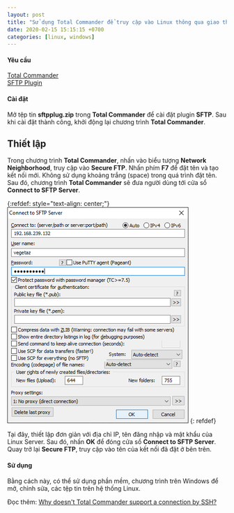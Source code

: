 ```yaml
---
layout: post
title: "Sử dụng Total Commander để truy cập vào Linux thông qua giao thức SSH"
date: 2020-02-15 15:15:15 +0700
categories: [linux, windows]
---
```


#### Yêu cầu
[Total Commander](https://www.ghisler.com/download.htm)  
[SFTP Plugin](https://www.totalcommander.ch/win/fs/sftpplug.zip)  

#### Cài đặt
Mở tệp tin **sftpplug.zip** trong **Total Commander** để cài đặt plugin **SFTP**. Sau khi cài đặt thành công, khởi động lại chương trình **Total Commander**.  

## Thiết lập
Trong chương trình **Total Commander**, nhấn vào biểu tượng **Network Neighborhood**, truy cập vào **Secure FTP**. Nhấn phím **F7** để đặt tên và tạo kết nối mới. Không sử dụng khoảng trắng (space) trong quá trình đặt tên. Sau đó, chương trình **Total Commander** sẽ đưa người dùng tới cửa sổ **Connect to SFTP Server**.

{:refdef: style="text-align: center;"}
![Connect to SFTP Server](/static/img/posts/total-commander/Connect_to_SFTP_Server.png)
{: refdef}  

Tại đây, thiết lập đơn giản với địa chỉ IP, tên đăng nhập và mật khẩu của Linux Server. Sau đó, nhấn **OK** để đóng cửa sổ **Connect to SFTP Server**. Quay trở lại **Secure FTP**, truy cập vào tên của kết nối đã đặt ở bên trên. 

#### Sử dụng
Bằng cách này, có thể sử dụng phần mềm, chương trình trên Windows để mở, chỉnh sửa, các tệp tin trên hệ thống Linux.  

Đọc thêm: [Why doesn't Total Commander support a connection by SSH?](https://www.ghisler.com/efaqftp.htm)  

